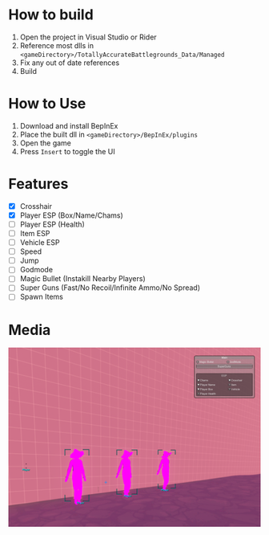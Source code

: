 # How to build

1. Open the project in Visual Studio or Rider
2. Reference most dlls in `<gameDirectory>/TotallyAccurateBattlegrounds_Data/Managed`
3. Fix any out of date references
4. Build

# How to Use

1. Download and install BepInEx
2. Place the built dll in `<gameDirectory>/BepInEx/plugins`
3. Open the game
4. Press `Insert` to toggle the UI

# Features

- [x] Crosshair
- [x] Player ESP (Box/Name/Chams)
- [ ] Player ESP (Health)
- [ ] Item ESP
- [ ] Vehicle ESP
- [ ] Speed
- [ ] Jump
- [ ] Godmode
- [ ] Magic Bullet (Instakill Nearby Players)
- [ ] Super Guns (Fast/No Recoil/Infinite Ammo/No Spread)
- [ ] Spawn Items

# Media

![ESP](images/ESP.png)
